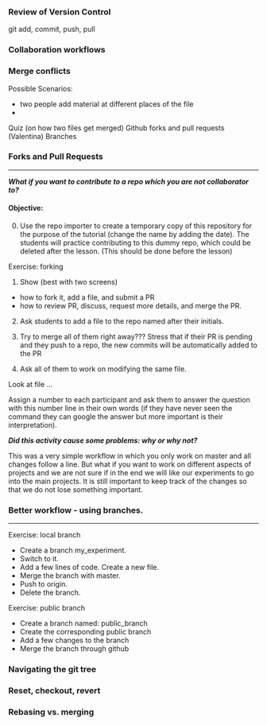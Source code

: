 ### Review of Version Control
git add, commit, push, pull

### Collaboration workflows

### Merge conflicts
Possible Scenarios:
* two people add material at different places of the file
*

Quiz (on how two files get merged)
Github forks and pull requests (Valentina)
Branches


### Forks and Pull Requests
----------------------------------

***What if you want to contribute to a repo which you are not collaborator to?***


#### Objective:

0. Use the repo importer to create a temporary copy of this repository for the purpose of the tutorial (change the name by adding the date). The students will practice contributing to this dummy repo, which could be deleted after the lesson. (This should be done before the lesson)

Exercise: forking

1. Show (best with two screens)
- how to fork it, add a file, and submit a PR
- how to review PR, discuss, request more details, and merge the PR.

2. Ask students to add a file to the repo named after their initials.

3. Try to merge all of them right away??? Stress that if their PR is pending and they push to a repo, the new commits will be automatically added to the PR

4. Ask all of them to work on modifying the same file.

Look at file ...

Assign a number to each participant and ask them to answer the question with this number line in their own words (if they have never seen the command they can google the answer but more important is their interpretation).

***Did this activity cause some problems: why or why not?***

This was a very simple workflow in which you only work on master and all changes follow a line. But what if you want to work on different aspects of projects and we are not sure if in the end we will like our experiments to go into the main projects. It is still important to keep track of the changes so that we do not lose something important.

### Better workflow - using branches.
--------------------
Exercise: local branch

* Create a branch my_experiment.
* Switch to it.
* Add a few lines  of code. Create a new file.
* Merge the branch with master.
* Push to origin.
* Delete the branch.

Exercise: public branch

* Create a branch named: public_branch
* Create the corresponding public branch
* Add a few changes to the branch
* Merge the branch through github


### Navigating the git tree

### Reset, checkout, revert

### Rebasing vs. merging
